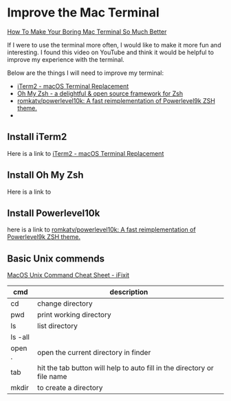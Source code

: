 # Improve the Mac Terminal

[How To Make Your Boring Mac Terminal So Much Better](https://www.youtube.com/@joseanmartinez)

If I were to use the terminal more often, I would like to make it more fun and interesting. I found this video on YouTube and think it would be helpful to improve my experience with the terminal.

Below are the things I will need to improve my terminal:

- [iTerm2 - macOS Terminal Replacement](https://iterm2.com/)
- [Oh My Zsh - a delightful & open source framework for Zsh](https://ohmyz.sh/)
- [romkatv/powerlevel10k: A fast reimplementation of Powerlevel9k ZSH theme.](https://github.com/romkatv/powerlevel10k)
- 

## Install iTerm2

Here is a link to [iTerm2 - macOS Terminal Replacement](https://iterm2.com/)

## Install Oh My Zsh

Here is a link to 

## Install Powerlevel10k

here is a link to [romkatv/powerlevel10k: A fast reimplementation of Powerlevel9k ZSH theme.](https://github.com/romkatv/powerlevel10k)

## Basic Unix commends

[MacOS Unix Command Cheat Sheet - iFixit](https://www.ifixit.com/Wiki/MacOS_Unix_Commands)

| cmd     | description                                                             |
| ------- | ----------------------------------------------------------------------- |
| cd      | change directory                                                        |
| pwd     | print working directory                                                 |
| ls      | list directory                                                          |
| ls -all |                                                                         |
| open .  | open the current directory in finder                                    |
| tab<br> | hit the tab button will help to auto fill in the directory or file name |
| mkdir   | to create a directory                                                   |
